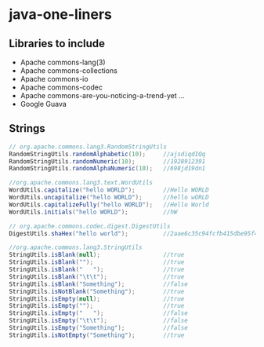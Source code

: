 java-one-liners
===============

## Libraries to include
* Apache commons-lang(3)
* Apache commons-collections
* Apache commons-io
* Apache commons-codec
* Apache commons-are-you-noticing-a-trend-yet ...
* Google Guava 

## Strings
``` java
// org.apache.commons.lang3.RandomStringUtils
RandomStringUtils.randomAlphabetic(10);     //ajsdiqdIQq
RandomStringUtils.randomNumeric(10);        //1928912391
RandomStringUtils.randomAlphaNumeric(10);   //698jd19dn1

//org.apache.commons.lang3.text.WordUtils
WordUtils.capitalize("hello WORLD");        //Hello WORLD
WordUtils.uncapitalize("hello WORLD");      //hello wORLD
WordUtils.capitalizeFully("hello WORLD");   //Hello World
WordUtils.initials("hello WORLD");          //hW

// org.apache.commons.codec.digest.DigestUtils
DigestUtils.shaHex("hello world");          //2aae6c35c94fcfb415dbe95f408b9ce91ee846ed

//org.apache.commons.lang3.StringUtils
StringUtils.isBlank(null);                  //true
StringUtils.isBlank("");                    //true
StringUtils.isBlank("   ");                 //true
StringUtils.isBlank("\t\t");                //true
StringUtils.isBlank("Something");           //false
StringUtils.isNotBlank("Something");        //true
StringUtils.isEmpty(null);                  //true
StringUtils.isEmpty("");                    //true
StringUtils.isEmpty("   ");                 //false
StringUtils.isEmpty("\t\t");                //false
StringUtils.isEmpty("Something");           //false
StringUtils.isNotEmpty("Something");        //true
```
